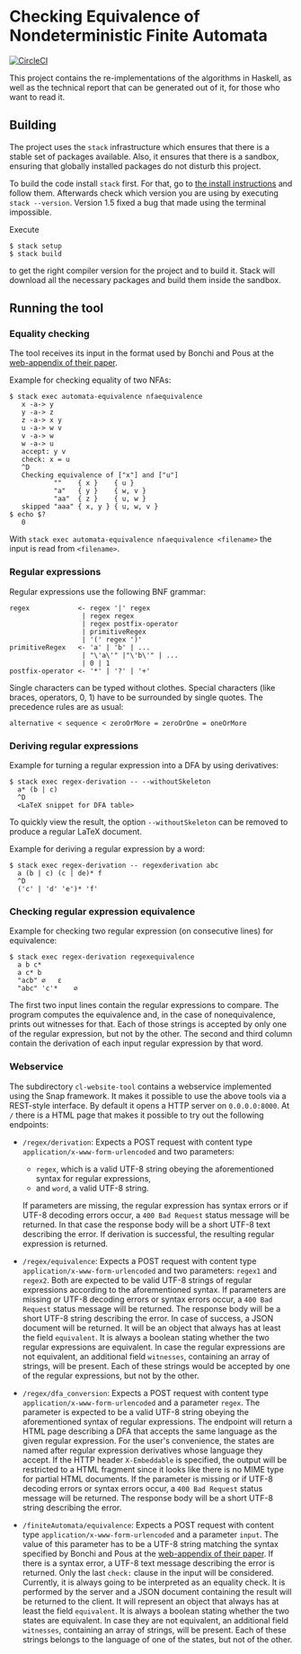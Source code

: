Checking Equivalence of Nondeterministic Finite Automata
========================================================

[![CircleCI](https://circleci.com/gh/koflerdavid/nfa-equivalence-code/tree/master.svg?style=svg)](https://circleci.com/gh/koflerdavid/nfa-equivalence-code/tree/master)

This project contains the re-implementations of the algorithms in Haskell, as
well as the technical report that can be generated out of it, for those who
want to read it.


Building
--------

The project uses the `stack` infrastructure which ensures that there is a stable
set of packages available.
Also, it ensures that there is a sandbox, ensuring that globally
installed packages do not disturb this project.

To build the code install `stack` first.
For that, go to
[the install instructions](http://docs.haskellstack.org/en/stable/README/#how-to-install) and follow them.
Afterwards check which version you are using by executing `stack --version`.
Version 1.5 fixed a bug that made using the terminal impossible.

Execute

    $ stack setup
    $ stack build

to get the right compiler version for the project and to build it.
Stack will download all the necessary packages and build them inside the sandbox.


Running the tool
----------------

### Equality checking ###

The tool receives its input in the format used by Bonchi and Pous at the
[web-appendix of their paper](https://perso.ens-lyon.fr/damien.pous/hknt/).

Example for checking equality of two NFAs:

    $ stack exec automata-equivalence nfaequivalence
       x -a-> y
       y -a-> z
       z -a-> x y
       u -a-> w v
       v -a-> w
       w -a-> u
       accept: y v
       check: x = u
       ^D
       Checking equivalence of ["x"] and ["u"]
               ""    { x }    { u }
               "a"   { y }    { w, v }
               "aa"  { z }    { u, w }
       skipped "aaa" { x, y } { u, w, v }
    $ echo $?
       0

With `stack exec automata-equivalence nfaequivalence <filename>` the
input is read from `<filename>`.


### Regular expressions ###

Regular expressions use the following BNF grammar:

    regex            <- regex '|' regex
                      | regex regex
                      | regex postfix-operator
                      | primitiveRegex
                      | '(' regex ')'
    primitiveRegex   <- 'a' | 'b' | ...
                      | "\'a\'" |"\'b\'" | ...
                      | 0 | 1
    postfix-operator <- '*' | '?' | '+'

Single characters can be typed without clothes.
Special characters (like braces, operators, 0, 1) have to be surrounded by single quotes.
The precedence rules are as usual:

    alternative < sequence < zeroOrMore = zeroOrOne = oneOrMore


### Deriving regular expressions ###

Example for turning a regular expression into a DFA by using derivatives:

    $ stack exec regex-derivation -- --withoutSkeleton
      a* (b | c)
      ^D
      <LaTeX snippet for DFA table>

To quickly view the result, the option `--withoutSkeleton` can be
removed to produce a regular LaTeX document.

Example for deriving a regular expression by a word:

    $ stack exec regex-derivation -- regexderivation abc
      a (b | c) (c | de)* f
      ^D
      ('c' | 'd' 'e')* 'f'


### Checking regular expression equivalence ###

Example for checking two regular expression (on consecutive lines) for
equivalence:

    $ stack exec regex-derivation regexequivalence
      a b c*
      a c* b
      "acb"	∅	ε
      "abc"	'c'*	∅

The first two input lines contain the regular expressions to compare.
The program computes the equivalence and, in the case of nonequivalence,
prints out witnesses for that.
Each of those strings is accepted by only one of the regular expression,
but not by the other.
The second and third column contain the derivation of each input regular
expression by that word.


### Webservice ###

The subdirectory `cl-website-tool` contains a webservice implemented using the
Snap framework. 
It makes it possible to use the above tools via a REST-style interface.
By default it opens a HTTP server on `0.0.0.0:8000`.
At `/` there is a HTML page that makes it possible to try out the following 
endpoints:

 * `/regex/derivation`: Expects a POST request with content type 
   `application/x-www-form-urlencoded` and two parameters: 
    * `regex`, which is a valid UTF-8 string obeying the aforementioned syntax 
      for regular expressions, 
    * and `word`, a valid UTF-8 string.
    
   If parameters are missing, the regular expression has syntax errors or 
   if UTF-8 decoding errors occur, a `400 Bad Request` status message will
   be returned.
   In that case the response body will be a short UTF-8 text 
   describing the error.
   If derivation is successful, the resulting regular expression is returned.
    
 * `/regex/equivalence`: Expects a POST request with content type 
   `application/x-www-form-urlencoded` and two parameters: `regex1` and `regex2`.
   Both are expected to be valid UTF-8 strings of regular expressions according to 
   the aforementioned syntax.
   If parameters are missing or UTF-8 decoding errors or syntax errors occur,
   a `400 Bad Request` status message will be returned.
   The response body will be a short UTF-8 string describing the error.
   In case of success, a JSON document will be returned.
   It will be an object that always has at least the field `equivalent`.
   It is always a boolean stating whether the two regular expressions are equivalent.
   In case the regular expressions are not equivalent, 
   an additional field `witnesses`, containing an array of strings, will be present.
   Each of these strings would be accepted by one of the regular expressions, 
   but not by the other.
   
 * `/regex/dfa_conversion`: Expects a POST request with content type 
   `application/x-www-form-urlencoded` and a parameter `regex`.
   The parameter is expected to be a valid UTF-8 string obeying the aforementioned
   syntax of regular expressions.
   The endpoint will return a HTML page describing a DFA that accepts the
   same language as the given regular expression.
   For the user's convenience, the states are named after regular expression
   derivatives whose language they accept.
   If the HTTP header `X-Embeddable` is specified, the output will be restricted
   to a HTML fragment since it looks like there is no MIME type for partial
   HTML documents.
   If the parameter is missing or if UTF-8 decoding errors or syntax errors occur,
   a `400 Bad Request` status message will be returned.
   The response body will be a short UTF-8 string describing the error. 

 * `/finiteAutomata/equivalence`: Expects a POST request with content type
   `application/x-www-form-urlencoded` and a parameter `input`.
   The value of this parameter has to be a UTF-8 string matching the syntax 
   specified by Bonchi and Pous at the
   [web-appendix of their paper](https://perso.ens-lyon.fr/damien.pous/hknt/).
   If there is a syntax error, a UTF-8 text message describing the error is 
   returned.
   Only the last `check:` clause in the input will be considered. 
   Currently, it is always going to be interpreted as an equality check.
   It is performed by the server and a JSON document containing the result
   will be returned to the client.
   It will represent an object that always has at least the field `equivalent`.
   It is always a boolean stating whether the two states are equivalent.
   In case they are not equivalent, an additional field `witnesses`, 
   containing an array of strings, will be present.
   Each of these strings belongs to the language of one of the states, 
   but not of the other.
